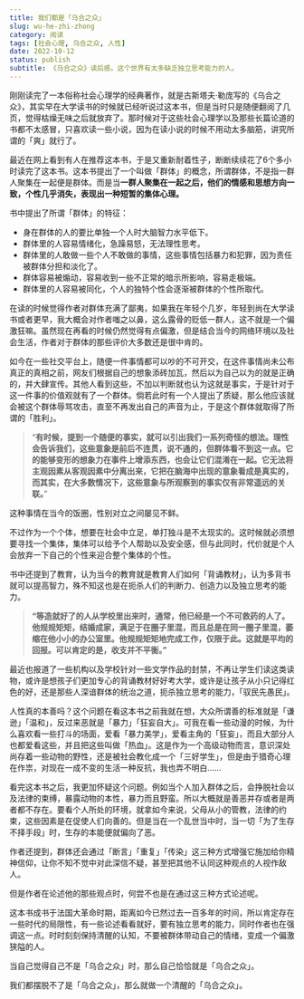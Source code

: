 ```yaml
---
title: 我们都是「乌合之众」
slug: wu-he-zhi-zhong
category: 阅读
tags: [社会心理, 乌合之众, 人性]
date: 2022-10-12
status: publish
subtitle: 《乌合之众》读后感。这个世界有太多缺乏独立思考能力的人。
---
```


刚刚读完了一本俗称社会心理学的经典著作，就是古斯塔夫·勒庞写的《乌合之众》，其实早在大学读书的时候就已经听说过这本书，但是当时只是随便翻阅了几页，觉得枯燥无味之后就放弃了。那时候对于这些社会心理学以及那些长篇论道的书都不太感冒，只喜欢读一些小说，因为在读小说的时候不用动太多脑筋，讲究所谓的「爽」就行了。

最近在网上看到有人在推荐这本书，于是又重新耐着性子，断断续续花了6个多小时读完了这本书。这本书提出了一个叫做「群体」的概念，所谓群体，不是指一群人聚集在一起便是群体。而是当**一群人聚集在一起之后，他们的情感和思想方向一致，个性几乎消失，表现出一种短暂的集体心理。**

书中提出了所谓「群体」的特征：

- 身在群体的人的要比单独一个人时大脑智力水平低下。
- 群体里的人容易情绪化，急躁易怒，无法理性思考。
- 群体里的人敢做一些个人不敢做的事情，这些事情包括暴力和犯罪，因为责任被群体分担和淡化了。
- 群体容易被煽动，容易收到一些不正常的暗示所影响，容易走极端。
- 群体里的人容易被同化，个人的独特个性会逐渐被群体的个性所取代。

在读的时候觉得作者对群体充满了鄙夷，如果我在年轻个几岁，年轻到尚在大学读书或者更早，我大概会对作者嗤之以鼻，这么露骨的贬低一群人，这不就是一个偏激狂嘛。虽然现在再看的时候仍然觉得有点偏激，但是结合当今的网络环境以及社会生活，作者对于群体的那些评价大多数还是很中肯的。

如今在一些社交平台上，随便一件事情都可以吵的不可开交，在这件事情尚未公布真正的真相之前，网友们根据自己的想象添砖加瓦，然后以为自己以为的就是正确的，并大肆宣传。其他人看到这些，不加以判断就也认为这就是事实，于是针对于这一件事的价值观就有了一个群体。倘若此时有一个人提出了质疑，那么他应该就会被这个群体辱骂攻击，直至不再发出自己的声音为止，于是这个群体就取得了所谓的「胜利」。

> “**有时候，提到一个随便的事实，就可以引出我们一系列奇怪的想法。理性会告诉我们，这些意象是前后不连贯，说不通的，但群体看不到这一点。它的能够变形的想象力在事件上增添东西，也会让它们混淆在一起。它无法将主观因素从客观因素中分离出来，它把在脑海中出现的意象看成是真实的，而其实，在大多数情况下，这些意象与所观察到的事实仅有非常遥远的关联。**”

这种事情在当今的饭圈，性别对立之间屡见不鲜。

不过作为一个个体，想要在社会中立足，单打独斗是不太现实的。这时候就必须想要寻找一个集体，集体可以给予个人帮助以及安全感，但与此同时，代价就是个人会放弃一下自己的个性来迎合整个集体的个性。

书中还提到了教育，认为当今的教育就是教育人们如何「背诵教材」，认为多背书就可以提高智力，殊不知这也是在扼杀人们的判断力、创造力以及独立思考的能力。

> **“等造就好了的人从学校里出来时，通常，他已经是一个不可救药的人了。他规规矩矩，结婚成家，满足于在圈子里混，而且总是在同一圈子里混，萎缩在他小小的办公室里。他规规矩矩地完成工作，仅限于此。这就是平均的回报。可以肯定的是，收支并不平衡。”**

最近也报道了一些机构以及学校针对一些文学作品的封禁，不再让学生们读这类读物，或许是想孩子们更加专心的背诵教材好好考大学，或许是让孩子从小只记得红色的好，还是那些人深谙群体的统治之道，扼杀独立思考的能力，「驭民先愚民」。

人性真的本善吗？这个问题在看这本书之前我就在想，大众所谓善的标准就是「谦逊」「温和」，反过来恶就是「暴力」「狂妄自大」。可我在看一些动漫的时候，为什么喜欢看一些打斗的场面，爱看「暴力美学」，爱看主角的「狂妄」，而且大部分人也都爱看这些，并且把这些叫做「热血」。这是作为一个高级动物而言，意识深处尚存着一些动物的野性，还是被社会教化成一个「三好学生」，但是由于猎奇心理在作祟，对现在一成不变的生活一种反抗，我也弄不明白……

看完这本书之后，我更加怀疑这个问题。例如当个人加入群体之后，会挣脱社会以及法律的束缚，暴露动物的本性，暴力而且野蛮。所以大概就是善恶并存或者是两者都不存在。要看个人所处的环境，就拿如今来说，父母从小的管教，法律的约束，这些因素是在促使人们向善的。但是当在一个乱世当中时，当一切「为了生存不择手段」时，生存的本能便就偏向了恶。

作者还提到，群体还会通过「断言」「重复」「传染」这三种方式增强它施加给你精神信仰，让你不知不觉中对此深信不疑，甚至把其他不认同这种观点的人视作敌人。

但是作者在论述他的那些观点时，何尝不也是在通过这三种方式论述呢。

这本书成书于法国大革命时期，距离如今已然过去一百多年的时间，所以肯定存在一些时代的局限性，有一些论述看看就好，要有独立思考的能力，同时作者也在强调这一点。时时刻刻保持清醒的认知，不要被群体带动自己的情绪，变成一个偏激狭隘的人。

当自己觉得自己不是「乌合之众」时，那么自己恰恰就是「乌合之众」。

我们都摆脱不了是「乌合之众」，那么就做一个清醒的「乌合之众」。



